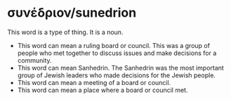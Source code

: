# συνέδριον/sunedrion
This word is a type of thing. It is a noun.

* This word can mean a ruling board or council. This was a group of people who met together to discuss issues and make decisions for a community.
* This word can mean Sanhedrin. The Sanhedrin was the most important group of Jewish leaders who made decisions for the Jewish people. 
* This word can mean a meeting of a board or council. 
* This word can mean a place where a board or council met. 
